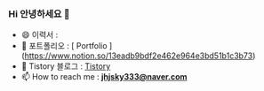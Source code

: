 ### Hi 안녕하세요 👋

<!--⚡
**jhjsky3/jhjsky3** is a ✨ _special_ ✨ repository because its `README.md` (this file) appears on your GitHub profile. -->

- 😄 이력서 :
- 🌱 포트폴리오 : [ Portfolio ] (https://www.notion.so/13eadb9bdf2e462e964e3bd51b1c3b73)
- 💬 Tistory 블로그 : [Tistory](https://jhjsky3.tistory.com/)
- 📫 How to reach me : **jhjsky333@naver.com** 

